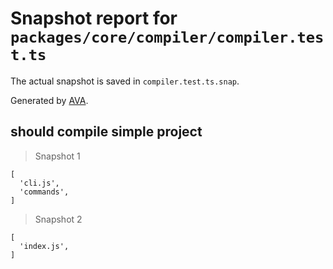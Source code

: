 # Snapshot report for `packages/core/compiler/compiler.test.ts`

The actual snapshot is saved in `compiler.test.ts.snap`.

Generated by [AVA](https://avajs.dev).

## should compile simple project

> Snapshot 1

    [
      'cli.js',
      'commands',
    ]

> Snapshot 2

    [
      'index.js',
    ]
